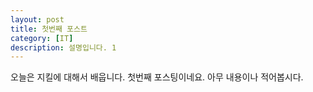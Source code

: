 ```yaml
---
layout: post
title: 첫번째 포스트
category: [IT]
description: 설명입니다. 1
---
```


오늘은 지킬에 대해서 배웁니다. 첫번째 포스팅이네요.
아무 내용이나 적어봅시다.

##
